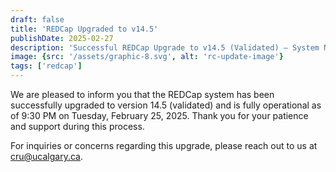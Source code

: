 ```yaml
---
draft: false
title: 'REDCap Upgraded to v14.5'
publishDate: 2025-02-27
description: 'Successful REDCap Upgrade to v14.5 (Validated) – System Now Operational'
image: {src: '/assets/graphic-8.svg', alt: 'rc-update-image'}
tags: ['redcap']
---
```


We are pleased to inform you that the REDCap system has been successfully upgraded to version 14.5 (validated) and is fully operational as of 9:30 PM on Tuesday, February 25, 2025. Thank you for your patience and support during this process.

For inquiries or concerns regarding this upgrade, please reach out to us at cru@ucalgary.ca.
